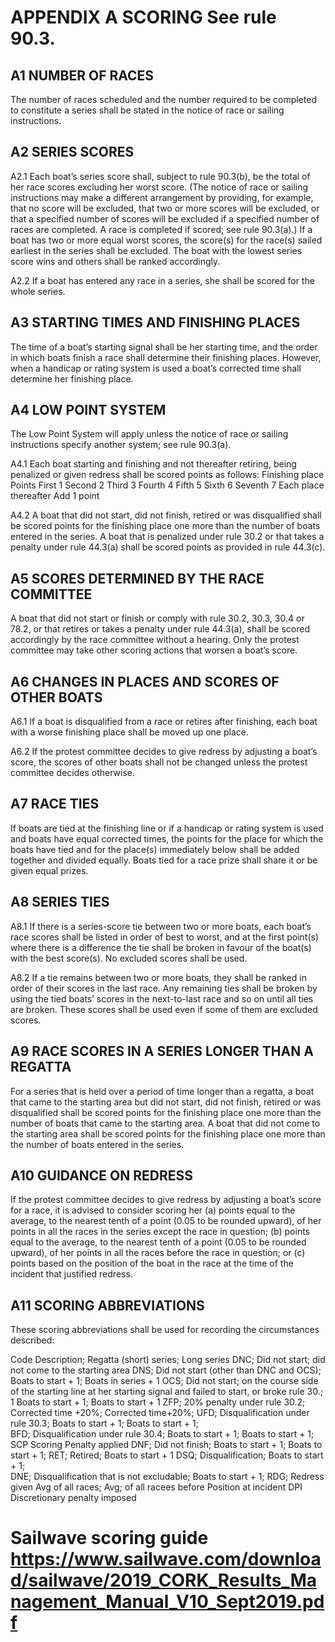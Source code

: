 
# APPENDIX A SCORING See rule 90.3.

## A1 NUMBER OF RACES

The number of races scheduled and the number required to be completed to constitute a series shall be stated in the notice of race or sailing instructions.

## A2 SERIES SCORES

A2.1 Each boat’s series score shall, subject to rule 90.3(b), be the total of her race scores excluding her worst score. (The notice of race or sailing instructions may make a different arrangement by providing, for example, that no score will be excluded, that two or more scores will be excluded, or that a specified number of scores will be excluded if a specified number of races are completed. A race is completed if scored; see rule 90.3(a).) If a boat has two or more equal worst scores, the score(s) for the race(s) sailed earliest in the series shall be excluded. The boat with the lowest series score wins and others shall be ranked accordingly.

A2.2 If a boat has entered any race in a series, she shall be scored for the whole series.

## A3 STARTING TIMES AND FINISHING PLACES

The time of a boat’s starting signal shall be her starting time, and the order in which boats finish a race shall determine their finishing places. However, when a handicap or rating system is used a boat’s corrected time shall determine her finishing place.

## A4 LOW POINT SYSTEM

The Low Point System will apply unless the notice of race or sailing instructions specify another system; see rule 90.3(a).

A4.1 Each boat starting and finishing and not thereafter retiring, being penalized or given redress shall be scored points as follows:
Finishing place Points
First 1
Second 2
Third 3
Fourth 4
Fifth 5
Sixth 6
Seventh 7
Each place thereafter Add 1 point

A4.2 A boat that did not start, did not finish, retired or was disqualified shall be scored points for the finishing place one more than the number of boats entered in the series. A boat that is penalized under rule 30.2 or that takes a penalty under rule 44.3(a) shall be scored points as provided in rule 44.3(c).

## A5 SCORES DETERMINED BY THE RACE COMMITTEE

A boat that did not start or finish or comply with rule 30.2, 30.3, 30.4 or 78.2, or that retires or takes a penalty under rule 44.3(a), shall be scored accordingly by the race committee without a hearing. Only the protest committee may take other scoring actions that worsen a boat’s score.

## A6 CHANGES IN PLACES AND SCORES OF OTHER BOATS

A6.1 If a boat is disqualified from a race or retires after finishing, each boat with a worse finishing place shall be moved up one place.

A6.2 If the protest committee decides to give redress by adjusting a boat’s score, the scores of other boats shall not be changed unless the protest committee decides otherwise.

## A7 RACE TIES

If boats are tied at the finishing line or if a handicap or rating system is used and boats have equal corrected times, the points for the place for which the boats have tied and for the place(s) immediately below shall be added together and divided equally. Boats tied for a race prize shall share it or be given equal prizes.

## A8 SERIES TIES

A8.1 If there is a series-score tie between two or more boats, each boat’s race scores shall be listed in order of best to worst, and at the first point(s) where there is a difference the tie shall be broken in favour of the boat(s) with the best score(s). No excluded scores shall be used.

A8.2 If a tie remains between two or more boats, they shall be ranked in order of their scores in the last race. Any remaining ties shall be broken by using the tied boats’ scores in the next-to-last race and so on until all ties are broken. These scores shall be used even if some of them are excluded scores.

## A9 RACE SCORES IN A SERIES LONGER THAN A REGATTA

For a series that is held over a period of time longer than a regatta, a boat that came to the starting area but did not start, did not finish, retired or was disqualified shall be scored points for the finishing place one more than the number of boats that came to the starting area. A boat that did not come to the starting area shall be scored points for the finishing place one more than the number of boats entered in the series.

## A10 GUIDANCE ON REDRESS

If the protest committee decides to give redress by adjusting a boat’s score for a race, it is advised to consider scoring her (a) points equal to the average, to the nearest tenth of a point (0.05 to be rounded upward), of her points in all the races in the series except the race in question;
(b) points equal to the average, to the nearest tenth of a point (0.05 to be rounded upward), of her points in all the races before the race in question; or
(c) points based on the position of the boat in the race at the time of the incident that justified redress.

## A11 SCORING ABBREVIATIONS

These scoring abbreviations shall be used for recording the circumstances described:

Code Description;                                            Regatta (short) series;       Long series
DNC; Did not start; did not come to the starting area
DNS; Did not start (other than DNC and OCS);                 Boats to start + 1;          Boats in series + 1
OCS; Did not start; on the course side of the starting line at her starting signal and failed to start, or broke rule 30.; 1 Boats to start + 1; Boats to start + 1
ZFP; 20% penalty under rule 30.2;                            Corrected time +20%;        Corrected time+20%;
UFD; Disqualification under rule 30.3;                       Boats to start + 1;         Boats to start + 1;         
BFD; Disqualification under rule 30.4;                       Boats to start + 1;         Boats to start + 1; 
SCP Scoring Penalty applied
DNF; Did not finish;                                         Boats to start + 1;          Boats to start + 1;
RET; Retired; Boats to start + 1
DSQ; Disqualification;                                       Boats to start + 1;         
DNE; Disqualification that is not excludable;                Boats to start + 1;
RDG; Redress given 
   Avg of all races; 
   Avg; of all racees before
   Position at incident
DPI Discretionary penalty imposed

# Sailwave scoring guide https://www.sailwave.com/download/sailwave/2019_CORK_Results_Management_Manual_V10_Sept2019.pdf
